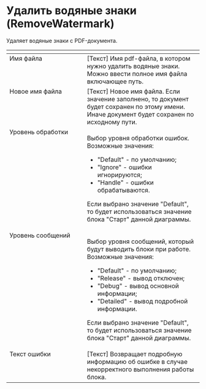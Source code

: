 # Удалить водяные знаки (RemoveWatermark)

Удаляет водяные знаки с PDF-документа.

<table data-header-hidden><thead><tr><th width="212" valign="top"></th><th width="318" valign="top"></th></tr></thead><tbody><tr><td valign="top">Имя файла</td><td valign="top">[Текст] Имя pdf-файла, в котором нужно удалить водяные знаки. Можно ввести полное имя файла включающее путь.</td></tr><tr><td valign="top">Новое имя файла</td><td valign="top">[Текст] Новое имя файла. Если значение заполнено, то документ будет сохранен по этому имени. Иначе документ будет сохранен по исходному пути.</td></tr><tr><td valign="top">Уровень обработки</td><td valign="top"><p>Выбор уровня обработки ошибок. Возможные значения: </p><ul><li>"Default" - по умолчанию; </li><li>"Ignore" - ошибки игнорируются; </li><li>"Handle" - ошибки обрабатываются. </li></ul><p>Если выбрано значение "Default", то будет использоваться значение блока "Старт" данной диаграммы.</p></td></tr><tr><td valign="top">Уровень сообщений</td><td valign="top"><p>Выбор уровня сообщений, который будут выводить блоки при работе. Возможные значения: </p><ul><li>"Default" - по умолчанию; </li><li>"Release" - вывод отключен; </li><li>"Debug" - вывод основной информации; </li><li>"Detailed" - вывод подробной информации. </li></ul><p>Если выбрано значение "Default", то будет использоваться значение блока "Старт" данной диаграммы.</p></td></tr><tr><td valign="top">Текст ошибки</td><td valign="top">[Текст] Возвращает подробную информацию об ошибке в случае некорректного выполнения работы блока.</td></tr></tbody></table>
